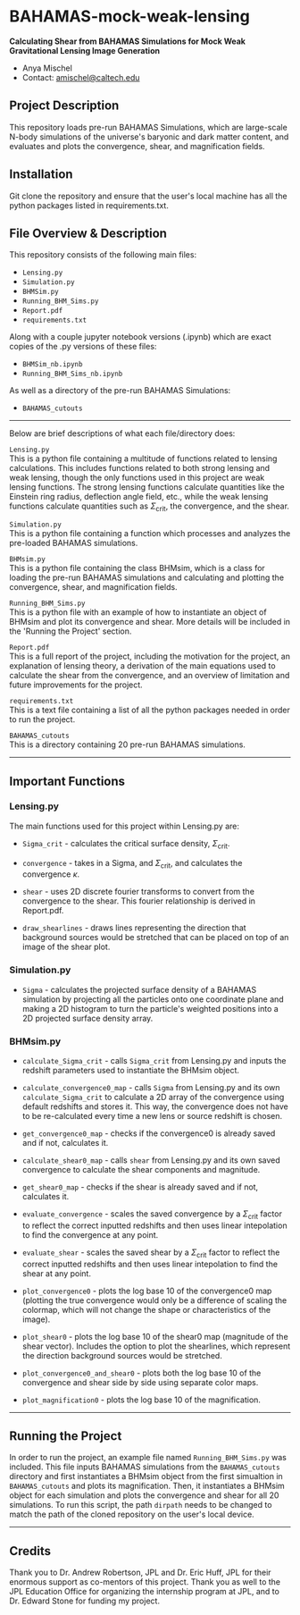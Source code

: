 # BAHAMAS-mock-weak-lensing

**Calculating Shear from BAHAMAS Simulations for Mock Weak Gravitational Lensing Image Generation**

- Anya Mischel
- Contact: amischel@caltech.edu

## Project Description
This repository loads pre-run BAHAMAS Simulations, which are large-scale N-body simulations of the universe's baryonic and dark matter content, and evaluates and plots the convergence, shear, and magnification fields.

## Installation
Git clone the repository and ensure that the user's local machine has all the python packages listed in requirements.txt.

## File Overview & Description
This repository consists of the following main files:
- `Lensing.py`
- `Simulation.py`
- `BHMSim.py`
- `Running_BHM_Sims.py`
- `Report.pdf`
- `requirements.txt`


Along with a couple jupyter notebook versions (.ipynb) which are exact copies of the .py versions of these files:
- `BHMSim_nb.ipynb`
- `Running_BHM_Sims_nb.ipynb`


As well as a directory of the pre-run BAHAMAS Simulations:
- `BAHAMAS_cutouts`

---

Below are brief descriptions of what each file/directory does:

`Lensing.py`  
This is a python file containing a multitude of functions related to lensing calculations. This includes functions related to both strong lensing and weak lensing, though the only functions used in this project are weak lensing functions. The strong lensing functions calculate quantities like the Einstein ring radius, deflection angle field, etc., while the weak lensing functions calculate quantities such as $\Sigma_{\mathrm{crit}}$, the convergence, and the shear.

`Simulation.py`  
This is a python file containing a function which processes and analyzes the pre-loaded BAHAMAS simulations.

`BHMsim.py`  
This is a python file containing the class BHMsim, which is a class for loading the pre-run BAHAMAS simulations and calculating and plotting the convergence, shear, and magnification fields.

`Running_BHM_Sims.py`  
This is a python file with an example of how to instantiate an object of BHMsim and plot its convergence and shear. More details will be included in the 'Running the Project' section.

`Report.pdf`  
This is a full report of the project, including the motivation for the project, an explanation of lensing theory, a derivation of the main equations used to calculate the shear from the convergence, and an overview of limitation and future improvements for the project.

`requirements.txt`  
This is a text file containing a list of all the python packages needed in order to run the project.

`BAHAMAS_cutouts`  
This is a directory containing 20 pre-run BAHAMAS simulations.

---
## Important Functions

### Lensing.py

The main functions used for this project within Lensing.py are:

- `Sigma_crit` - calculates the critical surface density, $\Sigma_{\mathrm{crit}}$.

- `convergence` - takes in a Sigma, and $\Sigma_{\mathrm{crit}}$, and calculates the convergence $\kappa$.

- `shear` - uses 2D discrete fourier transforms to convert from the convergence to the shear. This fourier relationship is derived in Report.pdf.

- `draw_shearlines` - draws lines representing the direction that background sources would be stretched that can be placed on top of an image of the shear plot.




### Simulation.py

- `Sigma` - calculates the projected surface density of a BAHAMAS simulation by projecting all the particles onto one coordinate plane and making a 2D histogram to turn the particle's weighted positions into a 2D projected surface density array.




### BHMsim.py

- `calculate_Sigma_crit` - calls `Sigma_crit` from Lensing.py and inputs the redshift parameters used to instantiate the BHMsim object.

- `calculate_convergence0_map` - calls `Sigma` from Lensing.py and its own `calculate_Sigma_crit` to calculate a 2D array of the convergence using default redshifts and stores it. This way, the convergence does not have to be re-calculated every time a new lens or source redshift is chosen.

- `get_convergence0_map` - checks if the convergence0 is already saved and if not, calculates it.

- `calculate_shear0_map` - calls `shear` from Lensing.py and its own saved convergence to calculate the shear components and magnitude.

- `get_shear0_map` - checks if the shear is already saved and if not, calculates it.

- `evaluate_convergence` - scales the saved convergence by a $\Sigma_{\mathrm{crit}}$ factor to reflect the correct inputted redshifts and then uses linear intepolation to find the convergence at any point.

- `evaluate_shear` - scales the saved shear by a $\Sigma_{\mathrm{crit}}$ factor to reflect the correct inputted redshifts and then uses linear intepolation to find the shear at any point.

- `plot_convergence0` - plots the log base 10 of the convergence0 map (plotting the true convergence would only be a difference of scaling the colormap, which will not change the shape or characteristics of the image).

- `plot_shear0` - plots the log base 10 of the shear0 map (magnitude of the shear vector). Includes the option to plot the shearlines, which represent the direction background sources would be stretched.

- `plot_convergence0_and_shear0` - plots both the log base 10 of the convergence and shear side by side using separate color maps.

- `plot_magnification0` - plots the log base 10 of the magnification.


---


## Running the Project
In order to run the project, an example file named `Running_BHM_Sims.py` was included. This file inputs BAHAMAS simulations from the `BAHAMAS_cutouts` directory and first instantiates a BHMsim object from the first simualtion in `BAHAMAS_cutouts` and plots its magnification. Then, it instantiates a BHMsim object for each simulation and plots the convergence and shear for all 20 simulations. To run this script, the path `dirpath` needs to be changed to match the path of the cloned repository on the user's local device.

---

## Credits
Thank you to Dr. Andrew Robertson, JPL and Dr. Eric Huff, JPL for their enormous support as co-mentors of this project. Thank you as well to the JPL Education Office for organizing the internship program at JPL, and to Dr. Edward Stone for funding my project.